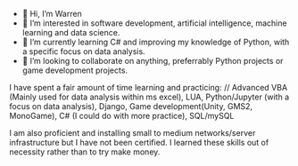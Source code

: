 - 👋 Hi, I’m Warren
- 👀 I’m interested in software development, artificial intelligence, machine learning and data science. 
- 🌱 I’m currently learning C# and improving my knowledge of Python, with a specific focus on data analysis.
- 💞️ I’m looking to collaborate on anything, preferrably Python projects or game development projects. 


I have spent a fair amount of time learning and practicing:
//  Advanced VBA (Mainly used for data analysis within ms excel),
LUA,
Python/Jupyter (with a focus on data analysis),
Django, Game development(Unity, GMS2, MonoGame),
C# (I could do with more practice),
SQL/mySQL

I am also proficient and installing small to medium networks/server infrastructure but I have not been certified. I learned these skills out of necessity rather than to try make money. 

<!---
Striif3/Striif3 is a ✨ special ✨ repository because its `README.md` (this file) appears on your GitHub profile.
You can click the Preview link to take a look at your changes.
--->
